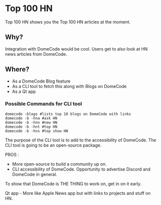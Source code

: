 # Top 100 HN

Top 100 HN shows you the Top 100 HN articles at the moment.

## Why?

Integration with DomeCode would be cool. Users get to also look at HN news articles from DomeCode.

## Where?

- As a DomeCode Blog feature
- As a CLI tool to fetch this along with Blogs on DomeCode
- As a Qt app

### Possible Commands for CLI tool

```
domecode -blogs #lists top 10 blogs on DomeCode with links
domecode -b -hna #ask HN
domecode -b -hnn #new HN
domecode -b -hnt #top HN
domecode -b -hns #top show HN

```
The purpose of the CLI tool is to add to the accessibility of DomeCode. The CLI tool is going to be an open-source package. 

PROS :

- More open-source to build a community up on.
- CLI accessibility of DomeCode. Opportunity to advertise Discord and DomeCode in general.

To show that DomeCode is THE THING to work on, get in on it early.

Qt app - More like Apple News app but with links to projects and stuff on HN.
